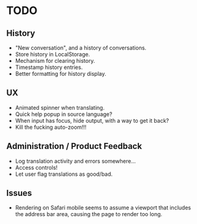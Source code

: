 # TODO

## History

* "New conversation", and a history of conversations.
* Store history in LocalStorage.
* Mechanism for clearing history.
* Timestamp history entries.
* Better formatting for history display.

## UX

* Animated spinner when translating.
* Quick help popup in source language?
* When input has focus, hide output, with a way to get it back?
* Kill the fucking auto-zoom!!!

## Administration / Product Feedback

* Log translation activity and errors somewhere...
* Access controls!
* Let user flag translations as good/bad.

## Issues

* Rendering on Safari mobile seems to assume a viewport that includes the address bar area, causing the page to render too long.
